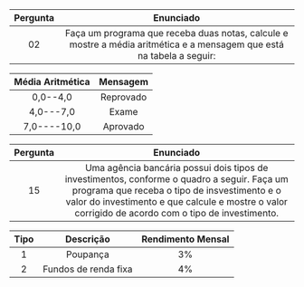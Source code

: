 Pergunta  |  Enunciado
:-------: | :------------:
02        | Faça um programa que receba duas notas, calcule e mostre a média aritmética e a mensagem que está na tabela a seguir:


Média Aritmética   |  Mensagem
:----------------: | :----------:
0,0--4,0        |  Reprovado
4,0---7,0       | Exame
7,0----10,0     | Aprovado


Pergunta  |  Enunciado
:-------: | :------------:
15        | Uma agência bancária possui dois tipos de investimentos, conforme o quadro a seguir. Faça um programa que receba o tipo de insvestimento e o valor do investimento e que calcule e mostre o valor corrigido de acordo com o tipo de investimento.

Tipo   |  Descrição     | Rendimento Mensal 
:----: | :-----------:  | :------------------:
1      |  Poupança       |  3%
2      |  Fundos de renda fixa  |  4%
